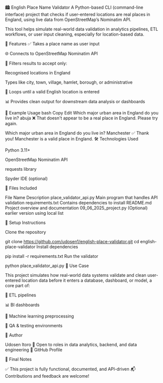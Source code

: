 🏙 English Place Name Validator
A Python-based CLI (command-line interface) project that checks if user-entered locations are real places in England, using live data from OpenStreetMap’s Nominatim API.

This tool helps simulate real-world data validation in analytics pipelines, ETL workflows, or user input cleaning, especially for location-based data.

📌 Features
✅ Takes a place name as user input

🌐 Connects to OpenStreetMap Nominatim API

🧠 Filters results to accept only:

Recognised locations in England

Types like city, town, village, hamlet, borough, or administrative

🔁 Loops until a valid English location is entered

📊 Provides clean output for downstream data analysis or dashboards

🧪 Example Usage
bash
Copy
Edit
Which major urban area in England do you live in? abuja
❌ That doesn't appear to be a real place in England. Please try again.

Which major urban area in England do you live in? Manchester
✅ Thank you! Manchester is a valid place in England.
🛠 Technologies Used

Python 3.11+

OpenStreetMap Nominatim API

requests library

Spyder IDE (optional)

📂 Files Included

File Name	Description
place_validator_api.py	Main program that handles API validation
requirements.txt	Contains dependencies to install
README.md	Project overview and documentation
09_06_2025_project.py	(Optional) earlier version using local list

🧰 Setup Instructions

Clone the repository

git clone https://github.com/udosen1/english-place-validator.git
cd english-place-validator
Install dependencies


pip install -r requirements.txt
Run the validator

python place_validator_api.py
🚀 Use Case

This project simulates how real-world data systems validate and clean user-entered location data before it enters a database, dashboard, or model, a core part of:

🧹 ETL pipelines

📊 BI dashboards

🤖 Machine learning preprocessing

🧪 QA & testing environments

👤 Author

Udosen Itoro
📍 Open to roles in data analytics, backend, and data engineering
🔗 GitHub Profile

🏁 Final Notes

✅ This project is fully functional, documented, and API-driven
📬 Contributions and feedback are welcome!